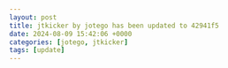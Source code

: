 ```yaml
---
layout: post
title: jtkicker by jotego has been updated to 42941f5
date: 2024-08-09 15:42:06 +0000
categories: [jotego, jtkicker]
tags: [update]
---
```



